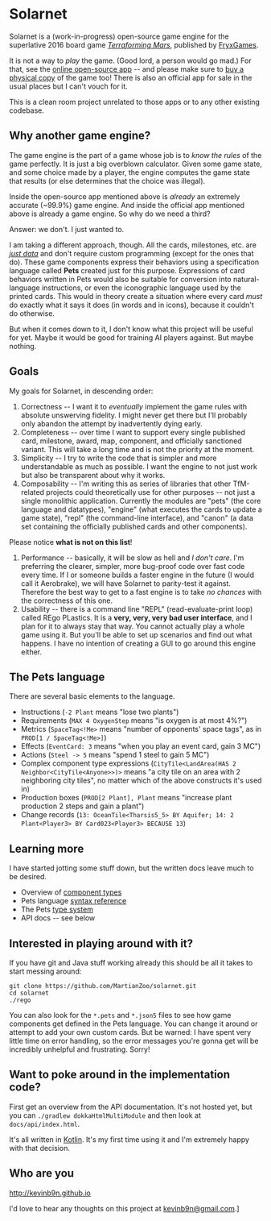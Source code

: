 # Solarnet

Solarnet is a (work-in-progress) open-source game engine for the superlative 2016 board game *[Terraforming Mars](https://www.amazon.com/Indie-Boards-Cards-Terraforming-Board/dp/B01GSYA4K2)*, published by [FryxGames](http://fryxgames.se).

It is not a way to *play* the game. (Good lord, a person would go mad.) For that, see the [online open-source app](http://terraforming-mars.herokuapp.com) -- and please make sure to [buy a physical copy](https://www.amazon.com/Indie-Boards-Cards-Terraforming-Board/dp/B01GSYA4K2) of the game too! There is also an official app for sale in the usual places but I can't vouch for it.

This is a clean room project unrelated to those apps or to any other existing codebase.

## Why another game engine?

The game engine is the part of a game whose job is to *know the rules* of the game perfectly. It is just a big overblown calculator. Given some game state, and some choice made by a player, the engine computes the game state that results (or else determines that the choice was illegal).

Inside the open-source app mentioned above is *already* an extremely accurate (~99.9%) game engine. And inside the official app mentioned above is already a game engine. So why do we need a third?

Answer: we don't. I just wanted to.

I am taking a different approach, though. All the cards, milestones, etc. are *[just data](https://github.com/MartianZoo/solarnet/blob/main/canon/src/main/java/dev/martianzoo/tfm/canon/cards.json5)* and don't require custom programming (except for the ones that do). These game components express their behaviors using a specification language called **Pets** created just for this purpose. Expressions of card behaviors written in Pets would also be suitable for conversion into natural-language instructions, or even the iconographic language used by the printed cards. This would in theory create a situation where every card *must* do exactly what it says it does (in words and in icons), because it couldn't do otherwise.

But when it comes down to it, I don't know what this project will be useful for yet. Maybe it would be good for training AI players against. But maybe nothing.

## Goals

My goals for Solarnet, in descending order:

1. Correctness -- I want it to *eventually* implement the game rules with absolute unswerving fidelity. I might never get there but I'll probably only abandon the attempt by inadvertently dying early.
2. Completeness -- over time I want to support every single published card, milestone, award, map, component, and officially sanctioned variant. This will take a long time and is not the priority at the moment.
3. Simplicity -- I try to write the code that is simpler and more understandable as much as possible. I want the engine to not just work but also be transparent about why it works.
4. Composability -- I'm writing this as series of libraries that other TfM-related projects could theoretically use for other purposes -- not just a single monolithic application. Currently the modules are "pets" (the core language and datatypes), "engine" (what executes the cards to update a game state), "repl" (the command-line interface), and "canon" (a data set containing the officially published cards and other components).

Please notice **what is not on this list**!

1. Performance -- basically, it will be slow as hell and *I don't care*. I'm preferring the clearer, simpler, more bug-proof code over fast code every time. If I or someone builds a faster engine in the future (I would call it Aerobrake), we will have Solarnet to parity-test it against. Therefore the best way to get to a fast engine is to take *no chances* with the correctness of this one.
2. Usability -- there is a command line "REPL" (read-evaluate-print loop) called REgo PLastics. It is a **very, very, very bad user interface**, and I plan for it to always stay that way. You cannot actually play a whole game using it. But you'll be able to set up scenarios and find out what happens. I have no intention of creating a GUI to go around this engine either.

## The Pets language

There are several basic elements to the language.

* Instructions (`-2 Plant` means "lose two plants")
* Requirements (`MAX 4 OxygenStep` means "is oxygen is at most 4%?")
* Metrics (`SpaceTag<!Me>` means "number of opponents' space tags", as in `PROD[1 / SpaceTag<!Me>]`)
* Effects (`EventCard: 3` means "when you play an event card, gain 3 MC")
* Actions (`Steel -> 5` means "spend 1 steel to gain 5 MC")
* Complex component type expressions (`CityTile<LandArea(HAS 2 Neighbor<CityTile<Anyone>>)>` means "a city tile on an area with 2 neighboring city tiles", no matter which of the above constructs it's used in)
* Production boxes (`PROD[2 Plant], Plant` means "increase plant production 2 steps and gain a plant")
* Change records (`13: OceanTile<Tharsis5_5> BY Aquifer; 14: 2 Plant<Player3> BY Card023<Player3> BECAUSE 13`)

## Learning more

I have started jotting some stuff down, but the written docs leave much to be desired.

* Overview of [component types](docs/component-types.md)
* Pets language [syntax reference](docs/syntax.md)
* The Pets [type system](docs/type-system.md)
* API docs -- see below

## Interested in playing around with it?

If you have git and Java stuff working already this should be all it takes to start messing around:

```
git clone https://github.com/MartianZoo/solarnet.git
cd solarnet
./rego
```

You can also look for the `*.pets` and `*.json5` files to see how game components get defined in the Pets language. You can change it around or attempt to add your own custom cards. But be warned: I have spent very little time on error handling, so the error messages you're gonna get will be incredibly unhelpful and frustrating. Sorry!

## Want to poke around in the implementation code?

First get an overview from the API documentation. It's not hosted yet, but you can `./gradlew dokkaHtmlMultiModule` and then look at `docs/api/index.html`.

It's all written in [Kotlin](https://kotlinlang.org). It's my first time using it and I'm extremely happy with that decision.

## Who are you

http://kevinb9n.github.io

I'd love to hear any thoughts on this project at kevinb9n@gmail.com.]
